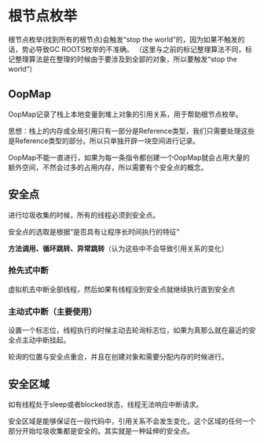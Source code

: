 # 根节点枚举

根节点枚举(找到所有的根节点)会触发“stop the world”的，因为如果不触发的话，势必导致GC ROOTS枚举的不准确。
（这里与之前的标记整理算法不同，标记整理算法是在整理的时候由于要涉及到全部的对象，所以要触发“stop the world”）

## OopMap

OopMap记录了栈上本地变量到堆上对象的引用关系，用于帮助根节点枚举。

思想：栈上的内存或全局引用只有一部分是Reference类型，我们只需要处理这些是Reference类型的部分。所以只单独开辟一块空间进行记录。

OopMap不能一直进行，如果为每一条指令都创建一个OopMap就会占用大量的额外空间，不然会过多的占用内存，所以需要有个安全点的概念。

## 安全点
进行垃圾收集的时候，所有的线程必须到安全点。

安全点的选取是根据“是否具有让程序长时间执行的特征”

**方法调用、循环跳转、异常跳转**（认为这些中不会导致引用关系的变化）
### 抢先式中断
虚拟机去中断全部线程，然后如果有线程没到安全点就继续执行直到安全点
### 主动式中断（主要使用）
设置一个标志位，线程执行的时候主动去轮询标志位，如果为真那么就在最近的安全点主动中断挂起。

轮询的位置与安全点重合，并且在创建对象和需要分配内存的时候进行。

## 安全区域

如有线程处于sleep或者blocked状态，线程无法响应中断请求。

安全区域是能够保证在一段代码中，引用关系不会发生变化，这个区域的任何一个部分开始垃圾收集都是安全的。其实就是一种延伸的安全点。

